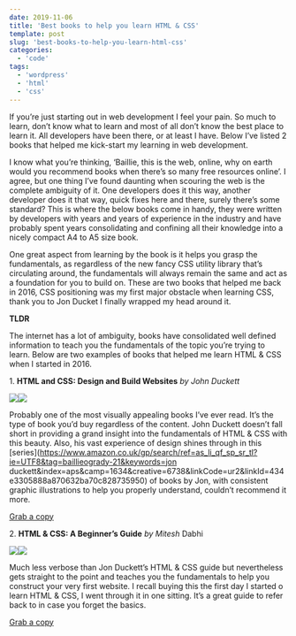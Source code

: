 ```yaml
---
date: 2019-11-06
title: 'Best books to help you learn HTML & CSS'
template: post
slug: 'best-books-to-help-you-learn-html-css'
categories:
  - 'code'
tags:
  - 'wordpress'
  - 'html'
  - 'css'
---
```


If you’re just starting out in web development I feel your pain. So much to learn, don’t know what to learn and most of all don’t know the best place to learn it. All developers have been there, or at least I have. Below I’ve listed 2 books that helped me kick-start my learning in web development.

I know what you’re thinking, ‘Baillie, this is the web, online, why on earth would you recommend books when there’s so many free resources online’. I agree, but one thing I’ve found daunting when scouring the web is the complete ambiguity of it. One developers does it this way, another developer does it that way, quick fixes here and there, surely there’s some standard? This is where the below books come in handy, they were written by developers with years and years of experience in the industry and have probably spent years consolidating and confining all their knowledge into a nicely compact A4 to A5 size book.

One great aspect from learning by the book is it helps you grasp the fundamentals, as regardless of the new fancy CSS utility library that’s circulating around, the fundamentals will always remain the same and act as a foundation for you to build on. These are two books that helped me back in 2016, CSS positioning was my first major obstacle when learning CSS, thank you to Jon Ducket I finally wrapped my head around it.

**TLDR**

The internet has a lot of ambiguity, books have consolidated well defined information to teach you the fundamentals of the topic you’re trying to learn. Below are two examples of books that helped me learn HTML & CSS when I started in 2016.

1\. **HTML and CSS: Design and Build Websites** _by John Duckett_

[![](//ws-eu.amazon-adsystem.com/widgets/q?_encoding=UTF8&MarketPlace=GB&ASIN=1118008189&ServiceVersion=20070822&ID=AsinImage&WS=1&Format=_SL160_&tag=baillieogrady-21)](https://www.amazon.co.uk/gp/product/1118008189/ref=as_li_tl?ie=UTF8&camp=1634&creative=6738&creativeASIN=1118008189&linkCode=as2&tag=baillieogrady-21&linkId=8f9747d9cb1df5085c043a3516571deb)![](//ir-uk.amazon-adsystem.com/e/ir?t=baillieogrady-21&l=am2&o=2&a=1118008189)

Probably one of the most visually appealing books I’ve ever read. It’s the type of book you’d buy regardless of the content. John Duckett doesn’t fall short in providing a grand insight into the fundamentals of HTML & CSS with this beauty. Also, his vast experience of design shines through in this [series](https://www.amazon.co.uk/gp/search/ref=as_li_qf_sp_sr_tl?ie=UTF8&tag=baillieogrady-21&keywords=jon duckett&index=aps&camp=1634&creative=6738&linkCode=ur2&linkId=434e3305888a870632ba70c828735950) of books by Jon, with consistent graphic illustrations to help you properly understand, couldn’t recommend it more.

<a href="https://amzn.to/2NpZsU5" class="bg-blue f7 fw7 pv2  ph3 ttu white tracked br2  dim">Grab a copy</a>

2\. **HTML & CSS: A Beginner’s Guide** _by Mitesh_ Dabhi

[![](//ws-eu.amazon-adsystem.com/widgets/q?_encoding=UTF8&MarketPlace=GB&ASIN=B00HJVTIV0&ServiceVersion=20070822&ID=AsinImage&WS=1&Format=_SL160_&tag=baillieogrady-21)](https://www.amazon.co.uk/gp/product/B00HJVTIV0/ref=as_li_tl?ie=UTF8&camp=1634&creative=6738&creativeASIN=B00HJVTIV0&linkCode=as2&tag=baillieogrady-21&linkId=0a9b161d4b4242fe763cff7b5d62130b)![](//ir-uk.amazon-adsystem.com/e/ir?t=baillieogrady-21&l=am2&o=2&a=B00HJVTIV0)

Much less verbose than Jon Duckett’s HTML & CSS guide but nevertheless gets straight to the point and teaches you the fundamentals to help you construct your very first website. I recall buying this the first day I started o learn HTML & CSS, I went through it in one sitting. It’s a great guide to refer back to in case you forget the basics.

<a href="https://amzn.to/2WRuZ4A" class="bg-blue f7 fw7 pv2  ph3 ttu white tracked br2  dim">Grab a copy</a>